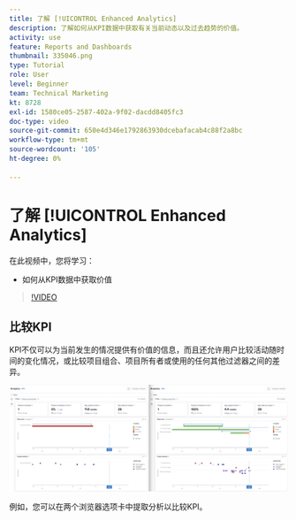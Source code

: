```yaml
---
title: 了解 [!UICONTROL Enhanced Analytics]
description: 了解如何从KPI数据中获取有关当前动态以及过去趋势的价值。
activity: use
feature: Reports and Dashboards
thumbnail: 335046.png
type: Tutorial
role: User
level: Beginner
team: Technical Marketing
kt: 8728
exl-id: 1580ce05-2587-402a-9f02-dacdd8405fc3
doc-type: video
source-git-commit: 650e4d346e1792863930dcebafacab4c88f2a8bc
workflow-type: tm+mt
source-wordcount: '105'
ht-degree: 0%

---
```


# 了解 [!UICONTROL Enhanced Analytics]

在此视频中，您将学习：

* 如何从KPI数据中获取价值

>[!VIDEO](https://video.tv.adobe.com/v/335046/?quality=12&learn=on)

## 比较KPI

KPI不仅可以为当前发生的情况提供有价值的信息，而且还允许用户比较活动随时间的变化情况，或比较项目组合、项目所有者或使用的任何其他过滤器之间的差异。

![并排显示两个浏览器选项卡的图像](assets/section-2-0.png)

例如，您可以在两个浏览器选项卡中提取分析以比较KPI。
